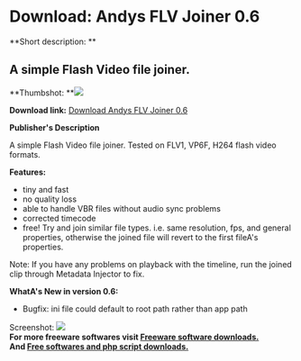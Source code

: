 # Download: Andys FLV Joiner 0.6

**Short description: **

## A simple Flash Video file joiner.

  
**Thumbshot: **![](http://www.freewarefiles.com/screenshot/andyflvjoin_md.jpg)   
  
**Download link:** [Download Andys FLV Joiner 0.6](http://freesoftwares.boysofts.com/Andys-FLV-Joiner_program_49239.html)  
  

**Publisher's Description**  
  

A simple Flash Video file joiner. Tested on FLV1, VP6F, H264 flash video
formats.

**Features:**

  * tiny and fast 
  * no quality loss 
  * able to handle VBR files without audio sync problems 
  * corrected timecode 
  * free! 
Try and join similar file types. i.e. same resolution, fps, and general
properties, otherwise the joined file will revert to the first fileA's
properties.

Note: If you have any problems on playback with the timeline, run the joined
clip through Metadata Injector to fix.

**WhatA's New in version 0.6:**

  * Bugfix: ini file could default to root path rather than app path 

  
  
Screenshot: ![](http://www.freewarefiles.com/screenshot/andyflvjoin.jpg)  
**For more freeware softwares visit [Freeware software downloads.](http://freesoftwares.boysofts.com/)**   
**And [Free softwares and php script downloads.](http://www.boysofts.com/)**

